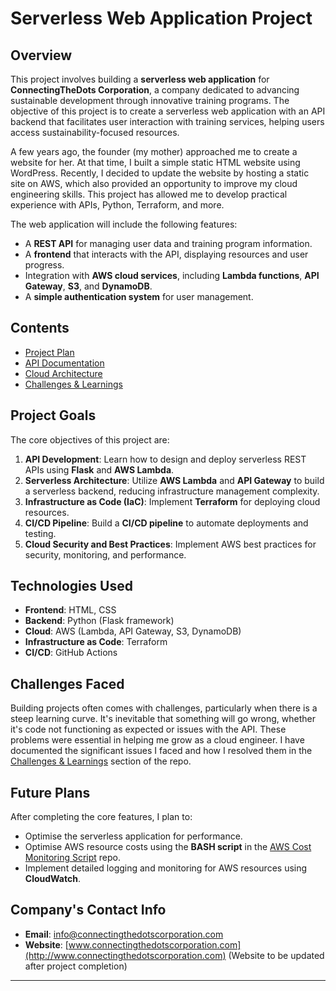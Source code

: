 # Serverless Web Application Project

## Overview

This project involves building a **serverless web application** for **ConnectingTheDots Corporation**, a company dedicated to advancing sustainable development through innovative training programs. The objective of this project is to create a serverless web application with an API backend that facilitates user interaction with training services, helping users access sustainability-focused resources.

A few years ago, the founder (my mother) approached me to create a website for her. At that time, I built a simple static HTML website using WordPress. Recently, I decided to update the website by hosting a static site on AWS, which also provided an opportunity to improve my cloud engineering skills. This project has allowed me to develop practical experience with APIs, Python, Terraform, and more.

The web application will include the following features:
- A **REST API** for managing user data and training program information.
- A **frontend** that interacts with the API, displaying resources and user progress.
- Integration with **AWS cloud services**, including **Lambda functions**, **API Gateway**, **S3**, and **DynamoDB**.
- A **simple authentication system** for user management.

## Contents

- [Project Plan](project-plan.md)
- [API Documentation](api-documentation.md)
- [Cloud Architecture](cloud-architecture.md)
- [Challenges & Learnings](challenges-and-learnings.md)

## Project Goals

The core objectives of this project are:
1. **API Development**: Learn how to design and deploy serverless REST APIs using **Flask** and **AWS Lambda**.
2. **Serverless Architecture**: Utilize **AWS Lambda** and **API Gateway** to build a serverless backend, reducing infrastructure management complexity.
3. **Infrastructure as Code (IaC)**: Implement **Terraform** for deploying cloud resources.
4. **CI/CD Pipeline**: Build a **CI/CD pipeline** to automate deployments and testing.
5. **Cloud Security and Best Practices**: Implement AWS best practices for security, monitoring, and performance.

## Technologies Used

- **Frontend**: HTML, CSS
- **Backend**: Python (Flask framework)
- **Cloud**: AWS (Lambda, API Gateway, S3, DynamoDB)
- **Infrastructure as Code**: Terraform
- **CI/CD**: GitHub Actions

## Challenges Faced

Building projects often comes with challenges, particularly when there is a steep learning curve. It's inevitable that something will go wrong, whether it's code not functioning as expected or issues with the API. These problems were essential in helping me grow as a cloud engineer. I have documented the significant issues I faced and how I resolved them in the [Challenges & Learnings](challenges-and-learnings.md) section of the repo.

## Future Plans

After completing the core features, I plan to:
- Optimise the serverless application for performance.
- Optimise AWS resource costs using the **BASH script** in the [AWS Cost Monitoring Script](https://github.com/JThomas404/AWS-Cost-Monitoring-Script) repo.
- Implement detailed logging and monitoring for AWS resources using **CloudWatch**.

## Company's Contact Info

- **Email**: info@connectingthedotscorporation.com
- **Website**: [www.connectingthedotscorporation.com](http://www.connectingthedotscorporation.com) (Website to be updated after project completion)

---